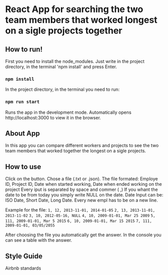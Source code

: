 # React App for searching the two team members that worked longest on a sigle projects together

## How to run!

First you need to install the node_modules. Just write in the project directory, in the terminal 'npm install' and press Enter.

### `npm install`

In the project directory, in the terminal you need to run:

### `npm run start`

Runs the app in the development mode.
Automatically opens http://localhost:3000 to view it in the browser.

## About App

In this app you can compare different workers and projects to see the two team members that worked together the longest on a sigle projects.

## How to use

Click on the button. Chose a file (.txt or .json).
The file formated: Employe ID, Project ID, Date when started working, Date when ended working on the project
Every iput is separated by space and commer ( ,)
If you whant the date to be from today you simply write NULL on the date.
Date Input can be: ISO Date, Short Date, Long Date.
Every new empl has to be on a new line.

Example for the file:
`1, 12, 2013-11-01, 2014-01-05`
`2, 13, 2013-11-01, 2013-11-02`
`3, 10, 2012-05-16, NULL`
`4, 10, 2009-01-01, Mar 25 2009`
`5, 111, 2009-01-01, Mar 5 2015`
`6, 10, 2009-01-01, Mar 15 2015`
`7, 111, 2009-01-01, 03/05/2055`

After choosing the file you automatically get the answer.
In the console you can see a table with the answer.

## Style Guide
Airbnb standards